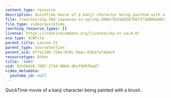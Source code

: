 ```yaml
---
content_type: resource
description: QuickTime movie of a kanji character being painted with a brush.
file: /courses/21g-504-japanese-iv-spring-2009/92e564267587273d00b4d6cf9d97bad7_4483.mov
file_type: video/quicktime
learning_resource_types: []
license: https://creativecommons.org/licenses/by-nc-sa/4.0/
ocw_type: OCWFile
parent_title: Lesson 21
parent_type: CourseSection
parent_uid: bffa1146-720a-039c-9aec-636a7a7ab4cd
resourcetype: Other
title: '4483'
uid: 92e56426-7587-273d-00b4-d6cf9d97bad7
video_metadata:
  youtube_id: null
---
```

QuickTime movie of a kanji character being painted with a brush.